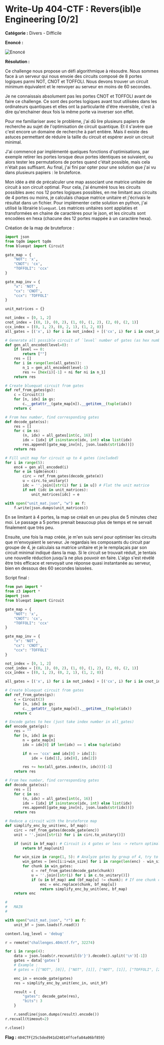 # Write-Up 404-CTF : Revers(ibl)e Engineering [0/2]

__Catégorie :__ Divers - Difficile

**Enoncé :**

![Enoncé](images/enonce.png)

**Résolution :**

Ce challenge nous propose un défi algorithmique à résoudre. Nous sommes face à un serveur qui nous envoie des circuits composé de 8 portes logiques parmi NOT, CNOT et TOFFOLI. Nous devons trouver un circuit minimum équivalent et le renvoyer au serveur en moins de 60 secondes.

Je ne connaissais absolument pas les portes CNOT et TOFFOLI avant de faire ce challenge. Ce sont des portes logiques avant tout utilisées dans les ordinateurs quantiques et elles ont la particularité d'être réversible, c'est à dire qu'enchainer deux fois la même porte va inverser son effet.

Pour me familiariser avec le problème, j'ai dû lire plusieurs papiers de recherche au sujet de l'optimisation de circuit quantique. Et il s'avère que c'est encore un domaine de recherche à part entière. Mais il existe des astuces permettant de réduire la taille du circuit et espérer avoir un circuit minimal.

J'ai commencé par implémenté quelques fonctions d'optimisations, par exemple retirer les portes lorsque deux portes identiques se suivaient, ou alors tester les permutations de portes quand c'était possible, mais cela n'était pas suffisant. Au final, j'ai fini par opter pour une solution que j'ai vu dans plusieurs papiers : le bruteforce.

Mon idée a été de précalculer une map associant une matrice unitaire de circuit à son circuit optimal. Pour cela, j'ai énuméré tous les circuits possibles avec nos 12 portes logiques possibles, en me limitant aux circuits de 4 portes ou moins, je calculais chaque matrice unitaire et j'écrivais le résultat dans un fichier. Pour implémenter cette solution en python, j'ai utilisé la librairie `bluequat`. Les matrices unitaires sont applaties et transformées en chaine de caractères pour le json, et les circuits sont encodées en hexa (chacune des 12 portes mappée à un caractère hexa).

Création de la map de bruteforce :
```python
import json
from tqdm import tqdm
from blueqat import Circuit

gate_map = {
    "NOT": 'x',
    "CNOT": 'cx',
    "TOFFOLI": 'ccx'
}

gate_map_inv = {
    "x": 'NOT',
    "cx": 'CNOT',
    "ccx": 'TOFFOLI'
}

unit_matrices = {}

not_index = [0, 1, 2]
cnot_index = [(0, 1), (0, 2), (1, 0), (1, 2), (2, 0), (2, 1)]
ccx_index = [(0, 1, 2), (0, 2, 1), (1, 2, 0)]
all_gates = [('x', i) for i in not_index] + [('cx', i) for i in cnot_index] + [('ccx', i) for i in ccx_index]

# Generate all possible circuit of `level` number of gates (as hex number)
def gen_all_encoded(level=0):
    if level == 0:
        return [""]
    res = []
    for i in range(len(all_gates)):
        n_1 = gen_all_encoded(level-1)
        res += [hex(i)[-1] + ni for ni in n_1]
    return res

# Create bluequat circuit from gates
def ref_from_gates(gs):
    c = Circuit(3)
    for [n, idx] in gs:
        c.__getattr__(gate_map[n]).__getitem__(tuple(idx))
    return c

# From hex number, find corresponding gates
def decode_gate(ss):
    res = []
    for c in ss:
        (n, idx) = all_gates[int(c, 16)]
        idx = [idx] if isinstance(idx, int) else list(idx)
        res.append([gate_map_inv[n], json.loads(str(idx))])
    return res

# Fill unit map for circuit up to 4 gates (included)
for i in range(5):
    enc4 = gen_all_encoded(i)
    for e in tqdm(enc4):
        circ = ref_from_gates(decode_gate(e))
        u = circ.to_unitary()
        idc = ''.join([str(i) for i in u]) # Flat the unit matrice
        if not (idc in unit_matrices):
            unit_matrices[idc] = e

with open("unit_mat.json", "w") as f:
    f.write(json.dumps(unit_matrices))
```

En se limitant à 4 portes, la map se créait en un peu plus de 5 minutes chez moi. Le passage a 5 portes prenait beaucoup plus de temps et ne servait finalement que très peu.

Ensuite, une fois la map créée, je m'en suis servi pour optimiser les circuits que m'envoyaient le serveur. Je regardais les composants du circuit par groupe de 4, je calculais sa matrice unitaire et je le remplaçais par son circuit minimal indiqué dans la map. Si le circuit se trouvait réduit, je tentais une nouvelle réduction jusqu'à ne plus pouvoir en faire. L'algo s'est révélé être très efficace et renvoyait une réponse quasi instantanée au serveur, bien en dessous des 60 secondes laissées.

Script final :

```python
from pwn import *
from z3 import *
import json
from blueqat import Circuit

gate_map = {
    "NOT": 'x',
    "CNOT": 'cx',
    "TOFFOLI": 'ccx'
}

gate_map_inv = {
    "x": 'NOT',
    "cx": 'CNOT',
    "ccx": 'TOFFOLI'
}

not_index = [0, 1, 2]
cnot_index = [(0, 1), (0, 2), (1, 0), (1, 2), (2, 0), (2, 1)]
ccx_index = [(0, 1, 2), (0, 2, 1), (1, 2, 0)]

all_gates = [('x', i) for i in not_index] + [('cx', i) for i in cnot_index] + [('ccx', i) for i in ccx_index]

# Create bluequat circuit from gates
def ref_from_gates(gs):
    c = Circuit(3)
    for [n, idx] in gs:
        c.__getattr__(gate_map[n]).__getitem__(tuple(idx))
    return c

# Encode gates to hex (just take index number in all_gates)
def encode_gate(gs):
    res = ""
    for [n, idx] in gs:
        n = gate_map[n]
        idx = idx[0] if len(idx) == 1 else tuple(idx)

        if n == 'ccx' and idx[0] > idx[1]:
            idx = (idx[1], idx[0], idx[2])

        res += hex(all_gates.index((n, idx)))[-1]
    return res

# From hex number, find corresponding gates
def decode_gate(ss):
    res = []
    for c in ss:
        (n, idx) = all_gates[int(c, 16)]
        idx = [idx] if isinstance(idx, int) else list(idx)
        res.append([gate_map_inv[n], json.loads(str(idx))])
    return res

# Reduce a circuit with the bruteforce map
def simplify_enc_by_unit(enc, bf_map):
    circ = ref_from_gates(decode_gate(enc))
    unit = ''.join([str(i) for i in circ.to_unitary()])

    if (unit in bf_map): # Circuit is 4 gates or less -> return optimal solution
        return bf_map[unit]

    for win_size in range(1, 5): # Analyze gates by group of 4, try to minimize one chunk
        win_gates = [enc[i:i+win_size] for i in range(len(enc) - win_size + 1)]
        for chunk in win_gates:
            c = ref_from_gates(decode_gate(chunk))
            u = ''.join([str(i) for i in c.to_unitary()])
            if (u in bf_map) and (bf_map[u] != chunk): # If one chunk can be minimized, do it and simplify new reduced circuit
                enc = enc.replace(chunk, bf_map[u])
                return simplify_enc_by_unit(enc, bf_map)
    return enc

#
#   MAIN
#

with open("unit_mat.json", "r") as f:
    unit_bf = json.loads(f.read())

context.log_level = 'debug'

r = remote("challenges.404ctf.fr", 32274)

for i in range(4):
    data = json.loads(r.recvuntil(b'}').decode().split('\n')[-1])
    gates = data['gates']
    # Example :
    # gates = [["NOT", [0]], ["NOT", [1]], ["NOT", [1]], ["TOFFOLI", [2, 1, 0]], ["TOFFOLI", [2, 1, 0]], ["TOFFOLI", [0, 2, 1]], ["CNOT", [1, 2]], ["NOT", [0]]]

    enc_in = encode_gate(gates)
    res = simplify_enc_by_unit(enc_in, unit_bf)

    result = {
        "gates": decode_gate(res),
        "bits": 3 
    }

    r.sendline(json.dumps(result).encode())
r.recvall(timeout=2)

r.close()
```



**Flag :** `404CTF{25c5ded941d24014ffcefa84a06bf859}`